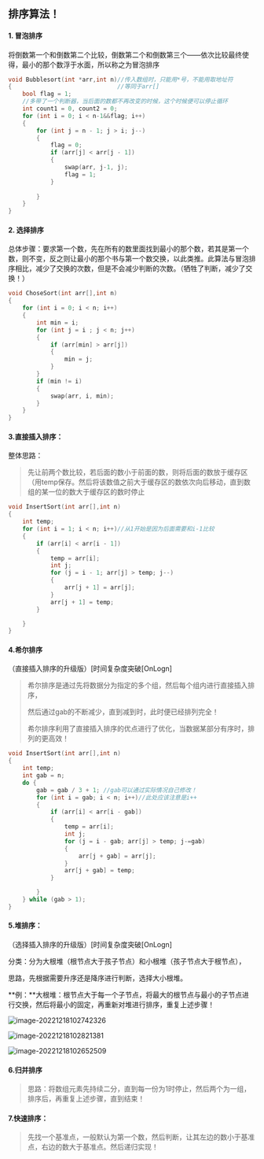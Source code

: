 ## **排序算法！**

#### **1. 冒泡排序**  

将倒数第一个和倒数第二个比较，倒数第二个和倒数第三个——依次比较最终使得，最小的那个数浮于水面，所以称之为冒泡排序

```c++
void Bubblesort(int *arr,int n)//传入数组时，只能用*号，不能用取地址符
{							   //等同于arr[]
	bool flag = 1; 
    //多带了一个判断器，当后面的数都不再改变的时候，这个时候便可以停止循环
	int count1 = 0, count2 = 0;
	for (int i = 0; i < n-1&&flag; i++)
	{
		for (int j = n - 1; j > i; j--)
		{
			flag = 0;
			if (arr[j] < arr[j - 1])
			{
				swap(arr, j-1, j);
				flag = 1;
			}
			
		}
	}
}
```



#### **2. 选择排序**

总体步骤：要求第一个数，先在所有的数里面找到最小的那个数，若其是第一个数，则不变，反之则让最小的那个书与第一个数交换，以此类推。此算法与冒泡排序相比，减少了交换的次数，但是不会减少判断的次数。（牺牲了判断，减少了交换！）

```c++
void ChoseSort(int arr[],int n)
{
	for (int i = 0; i < n; i++)
	{
		int min = i;
		for (int j = i ; j < n; j++)
		{
			if (arr[min] > arr[j])
			{
				min = j;
			}
		}
		if (min != i)
		{
			swap(arr, i, min);
		}
	}
}
```

#### **3.直接插入排序：**

整体思路：

> 先让前两个数比较，若后面的数小于前面的数，则将后面的数放于缓存区（用temp保存。然后将该数值之前大于缓存区的数依次向后移动，直到数组的某一位的数大于缓存区的数时停止

```c++
void InsertSort(int arr[],int n)
{
	int temp;
	for (int i = 1; i < n; i++)//从1开始是因为后面需要和i-1比较
	{
		if (arr[i] < arr[i - 1])
		{
			temp = arr[i];
			int j;
			for (j = i - 1; arr[j] > temp; j--)
			{
				arr[j + 1] = arr[j];
			}
			arr[j + 1] = temp;
		}

	}
}
```

#### **4.希尔排序**

（直接插入排序的升级版）[时间复杂度突破[OnLogn]

> 希尔排序是通过先将数据分为指定的多个组，然后每个组内进行直接插入排序，
>
> 然后通过gab的不断减少，直到减到时，此时便已经排列完全！
>
> 希尔排序利用了直接插入排序的优点进行了优化，当数据某部分有序时，排列的更高效！

```c++
void InsertSort(int arr[],int n)
{
	int temp;
	int gab = n;
	do {
		gab = gab / 3 + 1; //gab可以通过实际情况自己修改！
		for (int i = gab; i < n; i++)//此处应该注意是i++
		{
			if (arr[i] < arr[i - gab])
			{
				temp = arr[i];
				int j;
				for (j = i - gab; arr[j] > temp; j-=gab)
				{
					arr[j + gab] = arr[j];
				}
				arr[j + gab] = temp;
			}

		}
	} while (gab > 1);
}
```

#### **5.堆排序：**

（选择插入排序的升级版）[时间复杂度突破[OnLogn]

分类：分为大根堆（根节点大于孩子节点）和小根堆（孩子节点大于根节点），

思路，先根据需要升序还是降序进行判断，选择大小根堆。

**例：**大根堆：根节点大于每一个子节点，将最大的根节点与最小的子节点进行交换，然后将最小的固定，再重新对堆进行排序，重复上述步骤！

![image-20221218102742326](C:\Users\Lenovo\AppData\Roaming\Typora\typora-user-images\image-20221218102742326.png)

![image-20221218102821381](C:\Users\Lenovo\AppData\Roaming\Typora\typora-user-images\image-20221218102821381.png)

<img src="C:\Users\Lenovo\AppData\Roaming\Typora\typora-user-images\image-20221218102652509.png" alt="image-20221218102652509"  />

#### **6.归并排序**

> 思路：将数组元素先持续二分，直到每一份为1时停止，然后两个为一组，排序后，再重复上述步骤，直到结束！

#### **7.快速排序：**

> 先找一个基准点，一般默认为第一个数，然后判断，让其左边的数小于基准点，右边的数大于基准点。然后递归实现！
